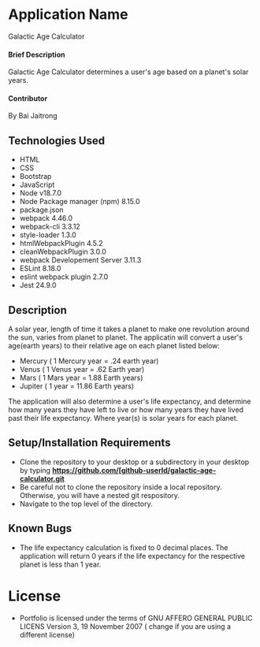 # Application Name

Galactic Age Calculator

#### Brief Description

Galactic Age Calculator determines a user's age based on a planet's solar years.

#### Contributor

By Bai Jaitrong 

## Technologies Used
  * HTML
  * CSS
  * Bootstrap
  * JavaScript
  * Node v18.7.0
  * Node Package manager (npm) 8.15.0
  * package.json
  * webpack 4.46.0
  * webpack-cli 3.3.12
  * style-loader 1.3.0
  * htmlWebpackPlugin 4.5.2
  * cleanWebpackPlugin 3.0.0
  * webpack Developement Server 3.11.3
  * ESLint 8.18.0
  * eslint webpack plugin 2.7.0
  * Jest 24.9.0
  
## Description

A solar year, length of time it takes a planet to make one revolution around the sun, varies from planet to planet. The applicatin will convert a user's age(earth years) to their relative age on each planet listed below:

 * Mercury ( 1 Mercury year = .24 earth year)
 * Venus ( 1 Venus year = .62 Earth year)
 * Mars ( 1 Mars year = 1.88 Earth years)
 * Jupiter ( 1 year = 11.86 Earth years)

The application will also determine a user's life expectancy, and determine how many years they have left to live or how many years they have lived past their life expectancy. Where year(s) is solar years for each planet.

## Setup/Installation Requirements
  * Clone the repository to your desktop or a subdirectory in your desktop by typing **https://github.com/[github-userId/galactic-age-calculator.git**
  * Be careful not to clone the repository inside a local repository. Otherwise, you will have a nested git respository.
  * Navigate to the top level of the directory. 

## Known Bugs
  * The life expectancy calculation is fixed to 0 decimal places. The application will return 0 years if the life expectancy for the respective planet is less than 1 year.
# License
 * Portfolio is licensed under the terms of GNU AFFERO GENERAL PUBLIC LICENS Version 3, 19 November 2007 ( change if you are using a different license)